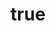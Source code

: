 ---
title: {
	'ru': 'А пошли все нафиг',
	'en': 'To hell with them',
}
# dateStart: 2020
dateEnd: 2023
images: ['а_пошли_все_нафиг.tif']
extra: {
	'ru': 'бумага, акварель',
	'en': 'paper, watercolour',
}
size: 'A4'
# display: false
# text: ''
---